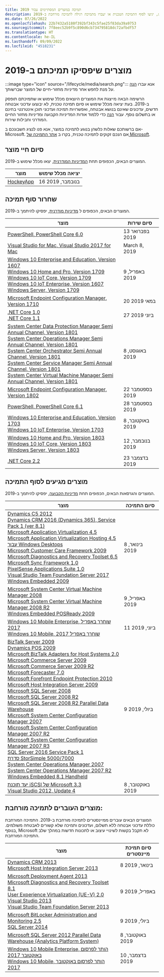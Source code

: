 ```yaml
---
title: תמיכה במוצרים המסתיימים עבור 2019
description: גלו באילו מוצרים לא יעשה עוד שימוש, יגיעו לסוף התמיכה הטכנית או יעברו מתמיכה רגילה לתמיכה מורחבת ב-2019.
ms.date: 07/26/2022
ms.openlocfilehash: 22b7432a5180f392bf343c5fae25f83da39a9753
ms.sourcegitcommit: 7f8eec52b9f5c890d6cb734795818dc72afbdf57
ms.translationtype: HT
ms.contentlocale: he-IL
ms.lasthandoff: 09/09/2022
ms.locfileid: "4518231"
---
```

# <a name="products-ending-support-in-2019"></a>מוצרים שיפסיקו תמיכתם ב-2019

:::image type="icon" source="/lifecycle/media/search.png":::
אנא עברו [הנה](/lifecycle/products/) על מנת לחפש אחר מדיניות מחזור-חיים של המוצר שברשותך.

הרשימה הבאה מייצגת את המוצרים היוצאים מכלל שימוש או שתמיכתם תופסק ב-2019. בעת יציאה מכלל שימוש או סיום תמיכה טכנית, לא יבוצעו עדכוני אבטחה חדשים, עדכונים שאינם בנושא אבטחה, ואפשרויות תמיכה ועדכוני תוכן אינטרנטי בחינם או בתשלום נוסף. עבור [הנה](/lifecycle/overview/product-end-of-support-overview) כדי ללמוד אודות המדיניות הקבועה ומדיניות מחזור החיים המודרני וחבילות שירות.

אם ברשותכם שאלות כלשהן בנוגע לתמיכה במוצר, אנא פנו לנציג חשבונכם ב- Microsoft. אם הנכם זקוקים לתמיכה טכנית, בקרו ב [אתר התמיכה של Microsoft](https://support.microsoft.com/contactus/?ws=support).

## <a name="product-retirements"></a>סיום חיי מוצר

המוצרים הבאים, הכפופים תחת [המדיניות המודרנית](/lifecycle/policies/modern), יצאו מכלל שימוש ב-2019.

| מוצר | יציאה מכלל שימוש |
| --- | --- |
| [HockeyApp](/lifecycle/products/hockeyapp?branch=live)<br> | 16 בנובמבר, 2019 |


## <a name="release-end-of-servicing"></a>שחרור סוף תמיכה

המוצרים הבאים, הכפופים ל [מדיניות מודרנית](/lifecycle/policies/modern), יפסיקו להיתמך ב-2019.

| מוצר | סיום שירות |
| --- | --- |
| [PowerShell, PowerShell Core 6.0](/lifecycle/products/powershell?branch=live)<br> | 13 בפברואר 2019 |
| [Visual Studio for Mac, Visual Studio 2017 for Mac](/lifecycle/products/visual-studio-for-mac?branch=live)<br> | March 8, 2019 |
| [Windows 10 Enterprise and Education, Version 1607](/lifecycle/products/windows-10-enterprise-and-education?branch=live)<br>[Windows 10 Home and Pro, Version 1709](/lifecycle/products/windows-10-home-and-pro?branch=live)<br>[Windows 10 IoT Core, Version 1709](/lifecycle/products/windows-10-iot-core?branch=live)<br>[Windows 10 IoT Enterprise, Version 1607](/lifecycle/products/windows-10-iot-enterprise?branch=live)<br>[Windows Server, Version 1709](/lifecycle/products/windows-server?branch=live)<br> | 9 באפריל, 2019 |
| [Microsoft Endpoint Configuration Manager, Version 1710](/lifecycle/products/microsoft-endpoint-configuration-manager?branch=live)<br> | 20 במאי 2019 |
| [.NET Core 1.0](/lifecycle/products/microsoft-net-and-net-core?branch=live)<br>[.NET Core 1.1](/lifecycle/products/microsoft-net-and-net-core?branch=live)<br> | 27 ביוני 2019 |
| [System Center Data Protection Manager Semi Annual Channel, Version 1801](/lifecycle/products/system-center-data-protection-manager-semi-annual-channel?branch=live)<br>[System Center Operations Manager Semi Annual Channel, Version 1801](/lifecycle/products/system-center-operations-manager-semi-annual-channel?branch=live)<br>[System Center Orchestrator Semi Annual Channel, Version 1801](/lifecycle/products/system-center-orchestrator-semi-annual-channel?branch=live)<br>[System Center Service Manager Semi Annual Channel, Version 1801](/lifecycle/products/system-center-service-manager-semi-annual-channel?branch=live)<br>[System Center Virtual Machine Manager Semi Annual Channel, Version 1801](/lifecycle/products/system-center-virtual-machine-manager-semi-annual-channel?branch=live)<br> | 8 באוגוסט, 2019 |
| [Microsoft Endpoint Configuration Manager, Version 1802](/lifecycle/products/microsoft-endpoint-configuration-manager?branch=live)<br> | 22 בספטמבר 2019 |
| [PowerShell, PowerShell Core 6.1](/lifecycle/products/powershell?branch=live)<br> | 28 בספטמבר 2019 |
| [Windows 10 Enterprise and Education, Version 1703](/lifecycle/products/windows-10-enterprise-and-education?branch=live)<br>[Windows 10 IoT Enterprise, Version 1703](/lifecycle/products/windows-10-iot-enterprise?branch=live)<br> | 8 באוקטובר, 2019 |
| [Windows 10 Home and Pro, Version 1803](/lifecycle/products/windows-10-home-and-pro?branch=live)<br>[Windows 10 IoT Core, Version 1803](/lifecycle/products/windows-10-iot-core?branch=live)<br>[Windows Server, Version 1803](/lifecycle/products/windows-server?branch=live)<br> | 12 בנובמבר, 2019 |
| [.NET Core 2.2](/lifecycle/products/microsoft-net-and-net-core?branch=live)<br> | 23 בדצמבר 2019 |


## <a name="products-reaching-end-of-support"></a>מוצרים מגיעים לסוף התמיכה

המוצרים והגרסאות הבאים, הכפופים תחת [מדיניות הקבועה](/lifecycle/policies/fixed), יפסיקו להיתמך ב-2019.

| מוצר | סיום התמיכה |
| --- | --- |
| [Dynamics C5 2012](/lifecycle/products/dynamics-c5-2012?branch=live)<br>[Dynamics CRM 2016 (Dynamics 365), Service Pack 1 (ver 8.1)](/lifecycle/products/dynamics-crm-2016-dynamics-365?branch=live)<br>[Microsoft Application Virtualization 4.5](/lifecycle/products/microsoft-application-virtualization-45?branch=live)<br>[Microsoft Application Virtualization Hosting 4.5 עבור Windows Desktops](/lifecycle/products/microsoft-application-virtualization-hosting-45?branch=live)<br>[Microsoft Customer Care Framework 2009](/lifecycle/products/microsoft-customer-care-framework-2009?branch=live)<br>[Microsoft Diagnostics and Recovery Toolset 6.5](/lifecycle/products/microsoft-diagnostics-and-recovery-toolset-65?branch=live)<br>[Microsoft Sync Framework 1.0](/lifecycle/products/microsoft-sync-framework-10?branch=live)<br>[PixelSense Applications Suite 1.0](/lifecycle/products/pixelsense-applications-suite-10?branch=live)<br>[Visual Studio Team Foundation Server 2017](/lifecycle/products/visual-studio-team-foundation-server-2017?branch=live)<br>[Windows Embedded 2009](/lifecycle/products/windows-embedded-2009?branch=live)<br> | 8 בינואר, 2019 |
| [Microsoft System Center Virtual Machine Manager 2008](/lifecycle/products/microsoft-system-center-virtual-machine-manager-2008?branch=live)<br>[Microsoft System Center Virtual Machine Manager 2008 R2](/lifecycle/products/microsoft-system-center-virtual-machine-manager-2008-r2?branch=live)<br>[Windows Embedded POSReady 2009](/lifecycle/products/windows-embedded-posready-2009?branch=live)<br> | 9 באפריל, 2019 |
| [Windows 10 Mobile Enterprise, שוחרר באפריל 2017](/lifecycle/products/windows-10-mobile-enterprise-released-in-april-2017?branch=live)<br>[Windows 10 Mobile, שוחרר באפריל 2017](/lifecycle/products/windows-10-mobile-released-in-april-2017?branch=live)<br> | 11 ביוני, 2019 |
| [BizTalk Server 2009](/lifecycle/products/biztalk-server-2009?branch=live)<br>[Dynamics POS 2009](/lifecycle/products/dynamics-pos-2009?branch=live)<br>[Microsoft BizTalk Adapters for Host Systems 2.0](/lifecycle/products/microsoft-biztalk-adapters-for-host-systems-20?branch=live)<br>[Microsoft Commerce Server 2009](/lifecycle/products/microsoft-commerce-server-2009?branch=live)<br>[Microsoft Commerce Server 2009 R2](/lifecycle/products/microsoft-commerce-server-2009-r2?branch=live)<br>[Microsoft Forecaster 7.0](/lifecycle/products/microsoft-forecaster-70?branch=live)<br>[Microsoft Forefront Endpoint Protection 2010](/lifecycle/products/microsoft-forefront-endpoint-protection-2010?branch=live)<br>[Microsoft Host Integration Server 2009](/lifecycle/products/microsoft-host-integration-server-2009?branch=live)<br>[Microsoft SQL Server 2008](/lifecycle/products/microsoft-sql-server-2008?branch=live)<br>[Microsoft SQL Server 2008 R2](/lifecycle/products/microsoft-sql-server-2008-r2?branch=live)<br>[Microsoft SQL Server 2008 R2 Parallel Data Warehouse](/lifecycle/products/microsoft-sql-server-2008-r2-parallel-data-warehouse?branch=live)<br>[Microsoft System Center Configuration Manager 2007](/lifecycle/products/microsoft-system-center-configuration-manager-2007?branch=live)<br>[Microsoft System Center Configuration Manager 2007 R2](/lifecycle/products/microsoft-system-center-configuration-manager-2007-r2?branch=live)<br>[Microsoft System Center Configuration Manager 2007 R3](/lifecycle/products/microsoft-system-center-configuration-manager-2007-r3?branch=live)<br>[SQL Server 2016 Service Pack 1](/lifecycle/products/sql-server-2016?branch=live)<br>[סדרת StorSimple 5000/7000](/lifecycle/products/storsimple-50007000-series?branch=live)<br>[System Center Operations Manager 2007](/lifecycle/products/system-center-operations-manager-2007?branch=live)<br>[System Center Operations Manager 2007 R2](/lifecycle/products/system-center-operations-manager-2007-r2?branch=live)<br>[Windows Embedded 8.1 Handheld](/lifecycle/products/windows-embedded-81-handheld?branch=live)<br> | 9 ביולי, 2019 |
| [יעד תוכנת iSCSI של Microsoft 3.3](/lifecycle/products/microsoft-iscsi-software-target-33?branch=live)<br>[Visual Studio 2012, Update 4](/lifecycle/products/visual-studio-2012?branch=live)<br> | 8 באוקטובר, 2019 |


## <a name="products-moving-to-extended-support"></a>מוצרים העוברים לתמיכה מורחבת:

המוצרים הבאים עוברים ממיינסטרים לתמיכה מורחבת ב-2019. התמיכה המורחבת כוללת עדכוני אבטחה ללא תשלום, ועדכונים ותמיכה שלא קשורים לאבטחה משולמים. בנוסף, Microsoft לא תקבל בקשות לשינויי עיצוב או לתכונות חדשות במהלך שלב התמיכה המורחבת.

| מוצר | סיום תמיכת מיינסטרים |
| --- | --- |
| [Dynamics CRM 2013](/lifecycle/products/dynamics-crm-2013?branch=live)<br>[Microsoft Host Integration Server 2013](/lifecycle/products/microsoft-host-integration-server-2013?branch=live)<br> | 8 בינואר, 2019 |
| [Microsoft Deployment Agent 2013](/lifecycle/products/microsoft-deployment-agent-2013?branch=live)<br>[Microsoft Diagnostics and Recovery Toolset 8.1](/lifecycle/products/microsoft-diagnostics-and-recovery-toolset-81?branch=live)<br>[User Experience Virtualization (UE-V) 2.0](/lifecycle/products/user-experience-virtualization-uev-20?branch=live)<br>[Visual Studio 2013](/lifecycle/products/visual-studio-2013?branch=live)<br>[Visual Studio Team Foundation Server 2013](/lifecycle/products/visual-studio-team-foundation-server-2013?branch=live)<br> | 9 באפריל, 2019 |
| [Microsoft BitLocker Administration and Monitoring 2.5](/lifecycle/products/microsoft-bitlocker-administration-and-monitoring-25?branch=live)<br>[SQL Server 2014](/lifecycle/products/sql-server-2014?branch=live)<br> | 9 ביולי, 2019 |
| [Microsoft SQL Server 2012 Parallel Data Warehouse (Analytics Platform System)](/lifecycle/products/microsoft-sql-server-2012-parallel-data-warehouse-analytics-platform-system?branch=live)<br> | 8 באוקטובר, 2019 |
| [Windows 10 Mobile Enterprise, הותר לפרסום באוקטובר 2017](/lifecycle/products/windows-10-mobile-enterprise-released-in-october-2017?branch=live)<br>[Windows 10 Mobile, הותר לפרסום באוקטובר 2017](/lifecycle/products/windows-10-mobile-released-in-october-2017?branch=live)<br> | 10 בדצמבר, 2019 |
